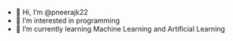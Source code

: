 - 👋 Hi, I’m @pneerajk22
- 👀 I’m interested in programming
- 🌱 I’m currently learning Machine Learning and Artificial Learning


<!---
pneerajk22/pneerajk22 is a ✨ special ✨ repository because its `README.md` (this file) appears on your GitHub profile.
You can click the Preview link to take a look at your changes.
--->
